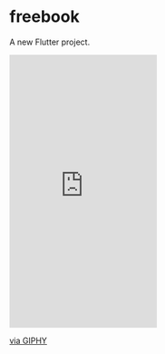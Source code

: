 # freebook

A new Flutter project.

<iframe src="https://giphy.com/embed/Z9b4PYB4blavBXFVe5" width="260" height="480" frameBorder="0" class="giphy-embed" allowFullScreen></iframe><p><a href="https://giphy.com/gifs/Z9b4PYB4blavBXFVe5">via GIPHY</a></p>
